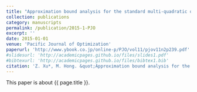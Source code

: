 ```yaml
---
title: "Approximation bound analysis for the standard multi-quadratic optimization problem"
collection: publications
category: manuscripts
permalink: /publication/2015-1-PJO
excerpt: ''
date: 2015-01-01
venue: 'Pacific Journal of Optimization'
paperurl: 'http://www.ybook.co.jp/online-p/PJO/vol11/pjov11n2p239.pdf'
#slidesurl: 'http://academicpages.github.io/files/slides1.pdf'
#bibtexurl: 'http://academicpages.github.io/files/bibtex1.bib'
citation: 'Z. Xu*, M. Hong. &quot;Approximation bound analysis for the standard multi-quadratic optimization problem.&quot; <i>Journal of the Operations Research Society of China</i>. 2：239-255, 2015.'
---
```


This paper is about {{ page.title }}.
